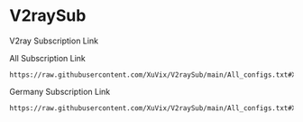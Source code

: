 # V2raySub
V2ray Subscription Link


All Subscription Link
```
https://raw.githubusercontent.com/XuVix/V2raySub/main/All_configs.txt#XuVix⚡
```

  Germany Subscription Link
```
https://raw.githubusercontent.com/XuVix/V2raySub/main/All_configs.txt#XuVix⚡
```
